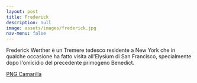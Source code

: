 ```yaml
---
layout: post
title: Frederick
description: null
image: assets/images/frederick.jpg
nav-menu: false
---
```


Frederick Werther è un Tremere tedesco residente a New York che in qualche occasione ha fatto visita all'Elysium di San Francisco, specialmente dopo l'omicidio del precedente primogeno Benedict.

<a href="http://xabacadabra.com/cursed-legacy/png-camarilla.html" class="button back">PNG Camarilla</a>